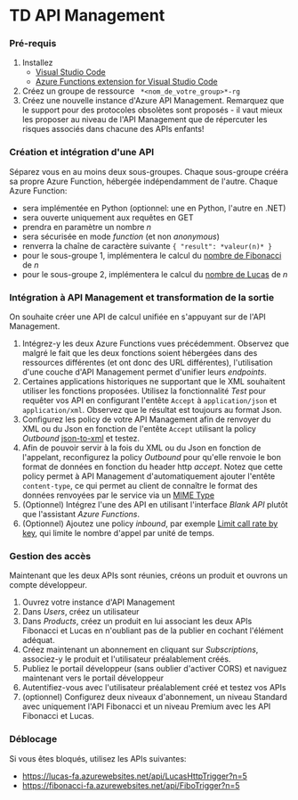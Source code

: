 # TD API Management

### Pré-requis
1. Installez
    - [Visual Studio Code](https://code.visualstudio.com/)
    - [Azure Functions extension for Visual Studio Code](https://marketplace.visualstudio.com/items?itemName=ms-azuretools.vscode-azurefunctions)
2. Créez un groupe de ressource ` *<nom_de_votre_group>*-rg`
3. Créez une nouvelle instance d'Azure API Management. Remarquez que le support pour des protocoles obsolètes sont proposés - il vaut mieux les proposer au niveau de l'API Management que de répercuter les risques associés dans chacune des APIs enfants!

### Création et intégration d'une API
Séparez vous en au moins deux sous-groupes. Chaque sous-groupe crééra sa propre Azure Function, hébergée indépendamment de l'autre. Chaque Azure Function:
- sera implémentée en Python (optionnel: une en Python, l'autre en .NET)
- sera ouverte uniquement aux requêtes en GET
- prendra en paramètre un nombre *n*
- sera sécurisée en mode *function* (et non *anonymous*)
- renverra la chaîne de caractère suivante `{ "result": *valeur(n)* }`
- pour le sous-groupe 1, implémentera le calcul du [nombre de Fibonacci](https://fr.wikipedia.org/wiki/Nombre_de_Fibonacci) de *n*
- pour le sous-groupe 2, implémentera le calcul du [nombre de Lucas](https://fr.wikipedia.org/wiki/Nombre_de_Lucas) de *n*

### Intégration à API Management et transformation de la sortie
On souhaite créer une API de calcul unifiée en s'appuyant sur de l'API Management.
1. Intégrez-y les deux Azure Functions vues précédemment. Observez que malgré le fait que les deux fonctions soient hébergées dans des ressources différentes (et ont donc des URL différentes), l'utilisation d'une couche d'API Management permet d'unifier leurs *endpoints*.
2. Certaines applications historiques ne supportant que le XML souhaitent utiliser les fonctions proposées. Utilisez la fonctionnalité *Test* pour requêter vos API en configurant l'entête `Accept` à `application/json` et `application/xml`. Observez que le résultat est toujours au format Json.
3. Configurez les policy de votre API Management afin de renvoyer du XML ou du Json en fonction de l'entête `Accept` utilisant la policy *Outbound* [json-to-xml](https://docs.microsoft.com/en-us/azure/api-management/api-management-transformation-policies#ConvertJSONtoXML) et testez.
4. Afin de pouvoir servir à la fois du XML ou du Json en fonction de l'appelant, reconfigurez la policy *Outbound* pour qu'elle renvoie le bon format de données en fonction du header http *accept*. Notez que cette policy permet à API Management d'automatiquement ajouter l'entête `content-type`, ce qui permet au client de connaître le format des données renvoyées par le service via un [MIME Type](https://developer.mozilla.org/en-US/docs/Glossary/MIME_type)
5. (Optionnel) Intégrez l'une des API en utilisant l'interface *Blank API* plutôt que l'assistant *Azure Functions*.
6. (Optionnel) Ajoutez une policy *inbound*, par exemple [Limit call rate by key](https://docs.microsoft.com/en-us/azure/api-management/api-management-access-restriction-policies#LimitCallRateByKey), qui limite le nombre d'appel par unité de temps.

### Gestion des accès
Maintenant que les deux APIs sont réunies, créons un produit et ouvrons un compte développeur.
1. Ouvrez votre instance d'API Management
2. Dans *Users*, créez un utilisateur
3. Dans *Products*, créez un produit en lui associant les deux APIs Fibonacci et Lucas en n'oubliant pas de la publier en cochant l'élément adéquat.
4. Créez maintenant un abonnement en cliquant sur *Subscriptions*, associez-y le produit et l'utilisateur préalablement créés. 
5. Publiez le portail développeur (sans oublier d'activer CORS) et naviguez maintenant vers le portail développeur
6. Autentifiez-vous avec l'utilisateur préalablement créé et testez vos APIs
7. (optionnel) Configurez deux niveaux d'abonnement, un niveau Standard avec uniquement l'API Fibonacci et un niveau Premium avec les API Fibonacci et Lucas.

### Déblocage
Si vous êtes bloqués, utilisez les APIs suivantes:
 - https://lucas-fa.azurewebsites.net/api/LucasHttpTrigger?n=5
 - https://fibonacci-fa.azurewebsites.net/api/FiboTrigger?n=5